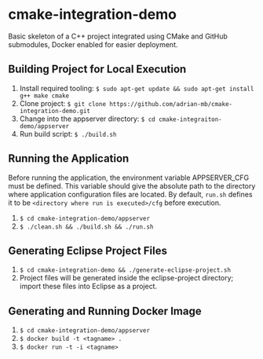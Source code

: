 # cmake-integration-demo
Basic skeleton of a C++ project integrated using CMake and GitHub submodules, Docker enabled for easier deployment.

## Building Project for Local Execution
1. Install required tooling: `$ sudo apt-get update && sudo apt-get install g++ make cmake`
2. Clone project: `$ git clone https://github.com/adrian-mb/cmake-integration-demo.git`
3. Change into the appserver directory: `$ cd cmake-integraiton-demo/appserver`
4. Run build script: `$ ./build.sh`

## Running the Application
Before running the application, the environment variable APPSERVER_CFG must be defined. This variable should give the absolute path to the directory where application configuration files are located. By default, `run.sh` defines it to be `<directory where run is executed>/cfg` before execution.

1. `$ cd cmake-integration-demo/appserver`
2. `$ ./clean.sh && ./build.sh && ./run.sh`

## Generating Eclipse Project Files
1. `$ cd cmake-integration-demo && ./generate-eclipse-project.sh`
2. Project files will be generated inside the eclipse-project directory; import these files into Eclipse as a project.

## Generating and Running Docker Image
1. `$ cd cmake-integration-demo/appserver`
2. `$ docker build -t <tagname> .`
3. `$ docker run -t -i <tagname>`
